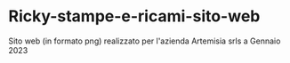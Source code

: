 # Ricky-stampe-e-ricami-sito-web
Sito web (in formato png) realizzato per l'azienda Artemisia srls a Gennaio 2023
